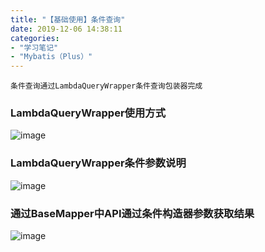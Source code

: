 ```yaml
---
title: "【基础使用】条件查询"
date: 2019-12-06 14:38:11
categories:
- "学习笔记"
- "Mybatis（Plus）"
---
```


    条件查询通过LambdaQueryWrapper条件查询包装器完成

### LambdaQueryWrapper使用方式
![image](https://note.youdao.com/yws/api/personal/file/B3B3790952AF42B2A9D23750565C441E?method=download&shareKey=382f24f2d300009591b7666832d6e5f4)
### LambdaQueryWrapper条件参数说明
![image](https://note.youdao.com/yws/api/personal/file/98D8F078CA2A4DE6A9F5A0F2631A33E4?method=download&shareKey=2c8c997abb9899ae31de308244eefc39)
### 通过BaseMapper中API通过条件构造器参数获取结果
![image](https://note.youdao.com/yws/api/personal/file/97C6406DD2E549E1863E8DC807469CB8?method=download&shareKey=732b43976f565fdf715edd1408e86dbf)
